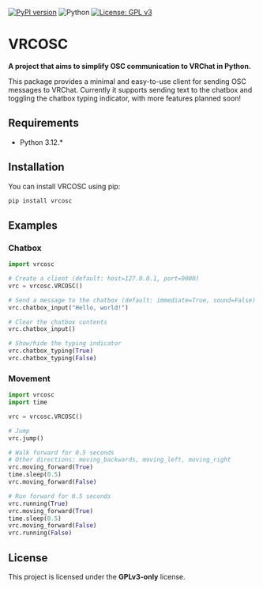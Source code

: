 [![PyPI version](https://badge.fury.io/py/vrcosc.svg)](https://pypi.org/project/vrcosc/)
![Python](https://img.shields.io/pypi/pyversions/vrcosc.svg)
[![License: GPL v3](https://img.shields.io/badge/License-GPLv3-blue.svg)](https://www.gnu.org/licenses/gpl-3.0)

# VRCOSC

**A project that aims to simplify OSC communication to VRChat in Python.**

This package provides a minimal and easy-to-use client for sending OSC messages to VRChat.
Currently it supports sending text to the chatbox and toggling the chatbox typing indicator, with more features planned soon!

## Requirements
- Python 3.12.*

## Installation
You can install VRCOSC using pip:
```bash
pip install vrcosc
```

## Examples
### Chatbox
```python
import vrcosc

# Create a client (default: host=127.0.0.1, port=9000)
vrc = vrcosc.VRCOSC()

# Send a message to the chatbox (default: immediate=True, sound=False)
vrc.chatbox_input("Hello, world!")

# Clear the chatbox contents
vrc.chatbox_input()

# Show/hide the typing indicator
vrc.chatbox_typing(True)
vrc.chatbox_typing(False)
```
### Movement
```python
import vrcosc
import time

vrc = vrcosc.VRCOSC()

# Jump
vrc.jump()

# Walk forward for 0.5 seconds
# Other directions: moving_backwards, moving_left, moving_right
vrc.moving_forward(True)
time.sleep(0.5)
vrc.moving_forward(False)

# Run forward for 0.5 seconds
vrc.running(True)
vrc.moving_forward(True)
time.sleep(0.5)
vrc.moving_forward(False)
vrc.running(False)
```

## License
This project is licensed under the **GPLv3-only** license.
